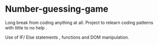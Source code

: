 # Number-guessing-game

Long break from coding anything at all. Project to relearn coding patterns with little to no help .

Use of IF/ Else statements , functions and DOM manipulation.
